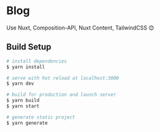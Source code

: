 # Blog

Use Nuxt, Composition-API, Nuxt Content, TailwindCSS 😊

## Build Setup

```bash
# install dependencies
$ yarn install

# serve with hot reload at localhost:3000
$ yarn dev

# build for production and launch server
$ yarn build
$ yarn start

# generate static project
$ yarn generate
```
